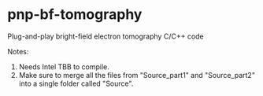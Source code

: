 # pnp-bf-tomography
Plug-and-play bright-field electron tomography C/C++ code

Notes:
1. Needs Intel TBB to compile.
2. Make sure to merge all the files from "Source_part1" and "Source_part2" into a single folder called "Source".
